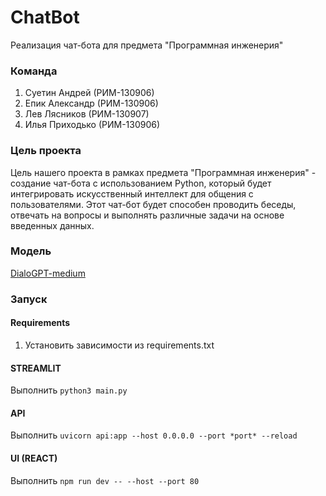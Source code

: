 # ChatBot
Реализация чат-бота для предмета "Программная инженерия"

### Команда
1. Суетин Андрей (РИМ-130906)
2. Епик Александр (РИМ-130906)
3. Лев Лясников  (РИМ-130907)
4. Илья Приходько (РИМ-130906)
   
### Цель проекта
Цель нашего проекта в рамках предмета "Программная инженерия" - создание чат-бота с использованием Python, который будет интегрировать искусственный интеллект для общения с пользователями. Этот чат-бот будет способен проводить беседы, отвечать на вопросы и выполнять различные задачи на основе введенных данных.

### Модель
[DialoGPT-medium](https://huggingface.co/microsoft/DialoGPT-medium)

### Запуск
#### Requirements
1. Установить зависимости из requirements.txt
#### STREAMLIT
Выполнить ```python3 main.py```
#### API
Выполнить ```uvicorn api:app --host 0.0.0.0 --port *port* --reload```
#### UI (REACT)
Выполнить ```npm run dev -- --host --port 80```
